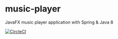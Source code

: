 # music-player
JavaFX music player application with Spring &amp; Java 8

[![CircleCI](https://circleci.com/gh/gabrielavara/music-player.svg?style=svg)](https://circleci.com/gh/gabrielavara/music-player)
